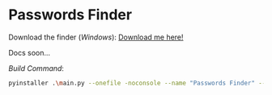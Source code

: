 # Passwords Finder

Download the finder (<i>Windows</i>): <a href="https://github.com/iuritorres/passwords-finder/raw/main/dist/Passwords Finder.exe" download>Download me here!</a>

Docs soon...

_Build Command_:
```bash
pyinstaller .\main.py --onefile -noconsole --name "Passwords Finder" --icon .\icon.ico
```